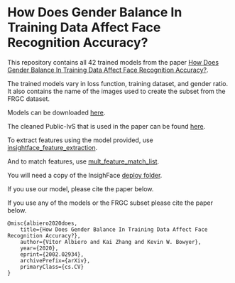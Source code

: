 # How Does Gender Balance In Training Data Affect Face Recognition Accuracy?
This repository contains all 42 trained models from the paper [How Does Gender Balance In Training Data Affect Face Recognition Accuracy?](https://arxiv.org/abs/2002.02934).

The trained models vary in loss function, training dataset, and gender ratio.
It also contains the name of the images used to create the subset from the FRGC dataset.

Models can be downloaded [here](https://drive.google.com/drive/folders/1BUpPkiUhnZ-tbfhd304Ttb-IFYTA_u3n?usp=sharing).

The cleaned Public-IvS that is used in the paper can be found [here](https://drive.google.com/open?id=1qSwX7hDmww-A2Zwo5EUP9nZaOpc3RLJw).

To extract features using the model provided, use [insightface_feature_extraction](https://github.com/vitoralbiero/face_matching/blob/master/insightface_feature_extraction.py).

And to match features, use [mult_feature_match_list](https://github.com/vitoralbiero/face_matching/blob/master/mult_feature_match_list.py).

You will need a copy of the InsighFace [deploy folder](https://github.com/deepinsight/insightface/tree/master/deploy).

If you use our model, please cite the paper below.

If you use any of the models or the FRGC subset please cite the paper below.

```
@misc{albiero2020does,
    title={How Does Gender Balance In Training Data Affect Face Recognition Accuracy?},
    author={Vítor Albiero and Kai Zhang and Kevin W. Bowyer},
    year={2020},
    eprint={2002.02934},
    archivePrefix={arXiv},
    primaryClass={cs.CV}
}
```
